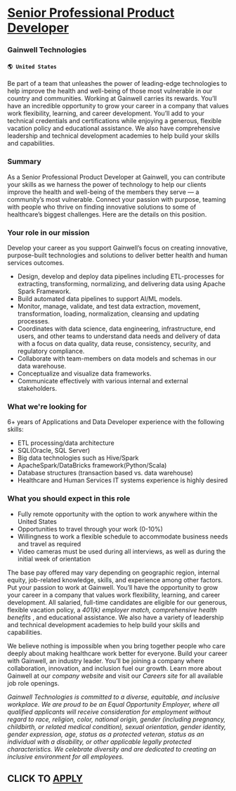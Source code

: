 # [Senior Professional Product Developer](https://www.remotewlb.com/apply/senior-professional-product-developer-80823)  
### Gainwell Technologies  
#### `🌎 United States`  

Be part of a team that unleashes the power of leading-edge technologies to help improve the health and well-being of those most vulnerable in our country and communities. Working at Gainwell carries its rewards. You’ll have an incredible opportunity to grow your career in a company that values work flexibility, learning, and career development. You’ll add to your technical credentials and certifications while enjoying a generous, flexible vacation policy and educational assistance. We also have comprehensive leadership and technical development academies to help build your skills and capabilities.

### Summary

As a ​Senior Professional Product Developer at Gainwell, you can contribute your skills as we harness the power of technology to help our clients improve the health and well-being of the members they serve — a community’s most vulnerable. Connect your passion with purpose, teaming with people who thrive on finding innovative solutions to some of healthcare’s biggest challenges. Here are the details on this position.

### Your role in our mission

Develop your career as you support Gainwell’s focus on creating innovative, purpose-built technologies and solutions to deliver better health and human services outcomes.

  * Design, develop and deploy data pipelines including ETL-processes for extracting, transforming, normalizing, and delivering data using Apache Spark Framework.
  * Build automated data pipelines to support AI/ML models.
  * Monitor, manage, validate, and test data extraction, movement, transformation, loading, normalization, cleansing and updating processes. 
  * Coordinates with data science, data engineering, infrastructure, end users, and other teams to understand data needs and delivery of data with a focus on data quality, data reuse, consistency, security, and regulatory compliance.
  * Collaborate with team-members on data models and schemas in our data warehouse.
  * Conceptualize and visualize data frameworks.
  * Communicate effectively with various internal and external stakeholders.

### What we're looking for

6+ years of Applications and Data Developer experience with the following skills:

  * ETL processing/data architecture
  * SQL(Oracle, SQL Server)
  * Big data technologies such as Hive/Spark
  * ApacheSpark/DataBricks framework(Python/Scala)
  * Database structures (transaction based vs. data warehouse)
  * Healthcare and Human Services IT systems experience is highly desired

### What you should expect in this role

  * Fully remote opportunity with the option to work anywhere within the United States
  * Opportunities to travel through your work (0-10%)
  * Willingness to work a flexible schedule to accommodate business needs and travel as required
  * Video cameras must be used during all interviews, as well as during the initial week of orientation

The base pay offered may vary depending on geographic region, internal equity, job-related knowledge, skills, and experience among other factors. Put your passion to work at Gainwell. You’ll have the opportunity to grow your career in a company that values work flexibility, learning, and career development. All salaried, full-time candidates are eligible for our generous, flexible vacation policy, a _401(k) employer match, comprehensive health benefits_ , and educational assistance. We also have a variety of leadership and technical development academies to help build your skills and capabilities.

We believe nothing is impossible when you bring together people who care deeply about making healthcare work better for everyone. Build your career with Gainwell, an industry leader. You’ll be joining a company where collaboration, innovation, and inclusion fuel our growth. Learn more about Gainwell at our _company website_ and visit our _Careers site_ for all available job role openings.

 _Gainwell Technologies is committed to a diverse, equitable, and inclusive workplace. We are proud to be an Equal Opportunity Employer, where all qualified applicants will receive consideration for employment without regard to race, religion, color, national origin, gender (including pregnancy, childbirth, or related medical condition), sexual orientation, gender identity, gender expression, age, status as a protected veteran, status as an individual with a disability, or other applicable legally protected characteristics. We celebrate diversity and are dedicated to creating an inclusive environment for all employees._

  
## CLICK TO [APPLY](https://www.remotewlb.com/apply/senior-professional-product-developer-80823)

